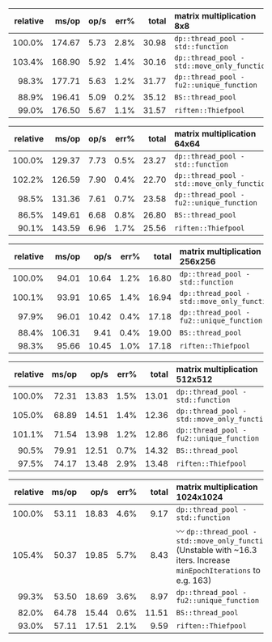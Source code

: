 
| relative |               ms/op |                op/s |    err% |     total | matrix multiplication 8x8
|---------:|--------------------:|--------------------:|--------:|----------:|:--------------------------
|   100.0% |              174.67 |                5.73 |    2.8% |     30.98 | `dp::thread_pool - std::function`
|   103.4% |              168.90 |                5.92 |    1.4% |     30.16 | `dp::thread_pool - std::move_only_function`
|    98.3% |              177.71 |                5.63 |    1.2% |     31.77 | `dp::thread_pool - fu2::unique_function`
|    88.9% |              196.41 |                5.09 |    0.2% |     35.12 | `BS::thread_pool`
|    99.0% |              176.50 |                5.67 |    1.1% |     31.57 | `riften::Thiefpool`

| relative |               ms/op |                op/s |    err% |     total | matrix multiplication 64x64
|---------:|--------------------:|--------------------:|--------:|----------:|:----------------------------
|   100.0% |              129.37 |                7.73 |    0.5% |     23.27 | `dp::thread_pool - std::function`
|   102.2% |              126.59 |                7.90 |    0.4% |     22.70 | `dp::thread_pool - std::move_only_function`
|    98.5% |              131.36 |                7.61 |    0.7% |     23.58 | `dp::thread_pool - fu2::unique_function`
|    86.5% |              149.61 |                6.68 |    0.8% |     26.80 | `BS::thread_pool`
|    90.1% |              143.59 |                6.96 |    1.7% |     25.56 | `riften::Thiefpool`

| relative |               ms/op |                op/s |    err% |     total | matrix multiplication 256x256
|---------:|--------------------:|--------------------:|--------:|----------:|:------------------------------
|   100.0% |               94.01 |               10.64 |    1.2% |     16.80 | `dp::thread_pool - std::function`
|   100.1% |               93.91 |               10.65 |    1.4% |     16.94 | `dp::thread_pool - std::move_only_function`
|    97.9% |               96.01 |               10.42 |    0.4% |     17.18 | `dp::thread_pool - fu2::unique_function`
|    88.4% |              106.31 |                9.41 |    0.4% |     19.00 | `BS::thread_pool`
|    98.3% |               95.66 |               10.45 |    1.0% |     17.18 | `riften::Thiefpool`

| relative |               ms/op |                op/s |    err% |     total | matrix multiplication 512x512
|---------:|--------------------:|--------------------:|--------:|----------:|:------------------------------
|   100.0% |               72.31 |               13.83 |    1.5% |     13.01 | `dp::thread_pool - std::function`
|   105.0% |               68.89 |               14.51 |    1.4% |     12.36 | `dp::thread_pool - std::move_only_function`
|   101.1% |               71.54 |               13.98 |    1.2% |     12.86 | `dp::thread_pool - fu2::unique_function`
|    90.5% |               79.91 |               12.51 |    0.7% |     14.32 | `BS::thread_pool`
|    97.5% |               74.17 |               13.48 |    2.9% |     13.48 | `riften::Thiefpool`

| relative |               ms/op |                op/s |    err% |     total | matrix multiplication 1024x1024
|---------:|--------------------:|--------------------:|--------:|----------:|:--------------------------------
|   100.0% |               53.11 |               18.83 |    4.6% |      9.17 | `dp::thread_pool - std::function`
|   105.4% |               50.37 |               19.85 |    5.7% |      8.43 | :wavy_dash: `dp::thread_pool - std::move_only_function` (Unstable with ~16.3 iters. Increase `minEpochIterations` to e.g. 163)
|    99.3% |               53.50 |               18.69 |    3.6% |      8.97 | `dp::thread_pool - fu2::unique_function`
|    82.0% |               64.78 |               15.44 |    0.6% |     11.51 | `BS::thread_pool`
|    93.0% |               57.11 |               17.51 |    2.1% |      9.59 | `riften::Thiefpool`
